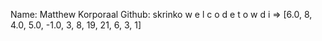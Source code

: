 Name:  Matthew Korporaal
Github:  skrinko
w
e
l
c
o
d
e
t
o
w
d
i
=> [6.0, 8, 4.0, 5.0, -1.0, 3, 8, 19, 21, 6, 3, 1]

